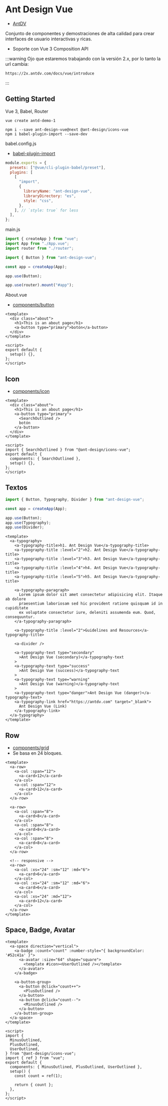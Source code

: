 # Ant Design Vue

- [AntDV](https://2x.antdv.com/docs/vue/introduce)

Conjunto de componentes y demostraciones de alta calidad para crear interfaces de usuario interactivas y ricas.

- Soporte con Vue 3 Composition API

:::warning
Ojo que estaremos trabajando con la versión 2.x, por lo tanto la url cambia:

```
https://2x.antdv.com/docs/vue/introduce
```

:::

## Getting Started

Vue 3, Babel, Router

```
vue create antd-demo-1
```

```
npm i --save ant-design-vue@next @ant-design/icons-vue
npm i babel-plugin-import --save-dev
```

babel.config.js

- [babel-plugin-import](https://github.com/ant-design/babel-plugin-import)

```js
module.exports = {
  presets: ["@vue/cli-plugin-babel/preset"],
  plugins: [
    [
      "import",
      {
        libraryName: "ant-design-vue",
        libraryDirectory: "es",
        style: "css",
      },
    ], // `style: true` for less
  ],
};
```

main.js

```js
import { createApp } from "vue";
import App from "./App.vue";
import router from "./router";

import { Button } from "ant-design-vue";

const app = createApp(App);

app.use(Button);

app.use(router).mount("#app");
```

About.vue

- [components/button](https://2x.antdv.com/components/button)

```vue
<template>
  <div class="about">
    <h1>This is an about page</h1>
    <a-button type="primary">botón</a-button>
  </div>
</template>

<script>
export default {
  setup() {},
};
</script>
```

## Icon

- [components/icon](https://2x.antdv.com/components/icon)

```vue
<template>
  <div class="about">
    <h1>This is an about page</h1>
    <a-button type="primary">
      <SearchOutlined />
      botón
    </a-button>
  </div>
</template>

<script>
import { SearchOutlined } from "@ant-design/icons-vue";
export default {
  components: { SearchOutlined },
  setup() {},
};
</script>
```

## Textos

```js
import { Button, Typography, Divider } from "ant-design-vue";

const app = createApp(App);

app.use(Button);
app.use(Typography);
app.use(Divider);
```

```vue
<template>
  <a-typography>
    <a-typography-title>h1. Ant Design Vue</a-typography-title>
    <a-typography-title :level="2">h2. Ant Design Vue</a-typography-title>
    <a-typography-title :level="3">h3. Ant Design Vue</a-typography-title>
    <a-typography-title :level="4">h4. Ant Design Vue</a-typography-title>
    <a-typography-title :level="5">h5. Ant Design Vue</a-typography-title>

    <a-typography-paragraph>
      Lorem ipsum dolor sit amet consectetur adipisicing elit. Itaque ab dolore
      praesentium laboriosam sed hic provident ratione quisquam id in cupiditate
      ex voluptate consectetur iure, deleniti assumenda eum. Quod, consequuntur.
    </a-typography-paragraph>

    <a-typography-title :level="2">Guidelines and Resources</a-typography-title>

    <a-divider />

    <a-typography-text type="secondary"
      >Ant Design Vue (secondary)</a-typography-text
    >
    <a-typography-text type="success"
      >Ant Design Vue (success)</a-typography-text
    >
    <a-typography-text type="warning"
      >Ant Design Vue (warning)</a-typography-text
    >
    <a-typography-text type="danger">Ant Design Vue (danger)</a-typography-text>
    <a-typography-link href="https://antdv.com" target="_blank">
      Ant Design Vue (Link)
    </a-typography-link>
  </a-typography>
</template>
```

## Row

- [components/grid](https://2x.antdv.com/components/grid)
- Se basa en 24 bloques.

```vue
<template>
  <a-row>
    <a-col :span="12">
      <a-card>12</a-card>
    </a-col>
    <a-col :span="12">
      <a-card>12</a-card>
    </a-col>
  </a-row>

  <a-row>
    <a-col :span="8">
      <a-card>8</a-card>
    </a-col>
    <a-col :span="8">
      <a-card>8</a-card>
    </a-col>
    <a-col :span="8">
      <a-card>8</a-card>
    </a-col>
  </a-row>

  <!-- responsive -->
  <a-row>
    <a-col :xs="24" :sm="12" :md="6">
      <a-card>6</a-card>
    </a-col>
    <a-col :xs="24" :sm="12" :md="6">
      <a-card>6</a-card>
    </a-col>
    <a-col :xs="24" :md="12">
      <a-card>12</a-card>
    </a-col>
  </a-row>
</template>
```

## Space, Badge, Avatar

```vue
<template>
  <a-space direction="vertical">
    <a-badge :count="count" :number-style="{ backgroundColor: '#52c41a' }">
      <a-avatar :size="64" shape="square">
        <template #icon><UserOutlined /></template>
      </a-avatar>
    </a-badge>

    <a-button-group>
      <a-button @click="count++">
        <PlusOutlined />
      </a-button>
      <a-button @click="count--">
        <MinusOutlined />
      </a-button>
    </a-button-group>
  </a-space>
</template>

<script>
import {
  MinusOutlined,
  PlusOutlined,
  UserOutlined,
} from "@ant-design/icons-vue";
import { ref } from "vue";
export default {
  components: { MinusOutlined, PlusOutlined, UserOutlined },
  setup() {
    const count = ref(1);

    return { count };
  },
};
</script>
```
